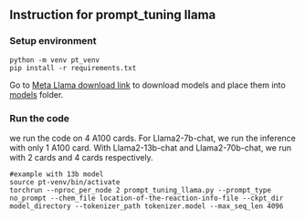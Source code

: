 ## Instruction for prompt_tuning llama
### Setup environment
```
python -m venv pt_venv
pip install -r requirements.txt
```
Go to [Meta Llama download link](https://llama.meta.com/llama-downloads/) to download models and place them into [models](https://github.com/joker-bruce/LLM_Extraction_Chem/tree/main/models) folder.  

### Run the code
we run the code on 4 A100 cards. For Llama2-7b-chat, we run the inference with only 1 A100 card. With Llama2-13b-chat and Llama2-70b-chat, we run with 2 cards and 4 cards respectively. 
```
#example with 13b model
source pt-venv/bin/activate
torchrun --nproc_per_node 2 prompt_tuning_llama.py --prompt_type no_prompt --chem_file location-of-the-reaction-info-file --ckpt_dir model_directory --tokenizer_path tokenizer.model --max_seq_len 4096
```
